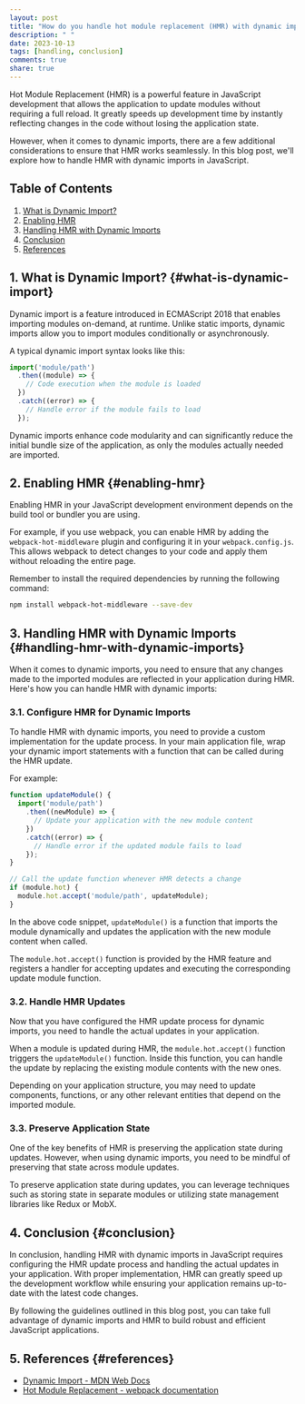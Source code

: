 ```yaml
---
layout: post
title: "How do you handle hot module replacement (HMR) with dynamic imports in JavaScript?"
description: " "
date: 2023-10-13
tags: [handling, conclusion]
comments: true
share: true
---
```


Hot Module Replacement (HMR) is a powerful feature in JavaScript development that allows the application to update modules without requiring a full reload. It greatly speeds up development time by instantly reflecting changes in the code without losing the application state.

However, when it comes to dynamic imports, there are a few additional considerations to ensure that HMR works seamlessly. In this blog post, we'll explore how to handle HMR with dynamic imports in JavaScript.

## Table of Contents
1. [What is Dynamic Import?](#what-is-dynamic-import)
2. [Enabling HMR](#enabling-hmr)
3. [Handling HMR with Dynamic Imports](#handling-hmr-with-dynamic-imports)
4. [Conclusion](#conclusion)
5. [References](#references)

## 1. What is Dynamic Import? {#what-is-dynamic-import}
Dynamic import is a feature introduced in ECMAScript 2018 that enables importing modules on-demand, at runtime. Unlike static imports, dynamic imports allow you to import modules conditionally or asynchronously.

A typical dynamic import syntax looks like this:
```javascript
import('module/path')
  .then((module) => {
    // Code execution when the module is loaded
  })
  .catch((error) => {
    // Handle error if the module fails to load
  });
```

Dynamic imports enhance code modularity and can significantly reduce the initial bundle size of the application, as only the modules actually needed are imported.

## 2. Enabling HMR {#enabling-hmr}
Enabling HMR in your JavaScript development environment depends on the build tool or bundler you are using. 

For example, if you use webpack, you can enable HMR by adding the `webpack-hot-middleware` plugin and configuring it in your `webpack.config.js`. This allows webpack to detect changes to your code and apply them without reloading the entire page.

Remember to install the required dependencies by running the following command:
```bash
npm install webpack-hot-middleware --save-dev
```

## 3. Handling HMR with Dynamic Imports {#handling-hmr-with-dynamic-imports}
When it comes to dynamic imports, you need to ensure that any changes made to the imported modules are reflected in your application during HMR. Here's how you can handle HMR with dynamic imports:

### 3.1. Configure HMR for Dynamic Imports
To handle HMR with dynamic imports, you need to provide a custom implementation for the update process. In your main application file, wrap your dynamic import statements with a function that can be called during the HMR update.

For example:
```javascript
function updateModule() {
  import('module/path')
    .then((newModule) => {
      // Update your application with the new module content
    })
    .catch((error) => {
      // Handle error if the updated module fails to load
    });
}

// Call the update function whenever HMR detects a change
if (module.hot) {
  module.hot.accept('module/path', updateModule);
}
```

In the above code snippet, `updateModule()` is a function that imports the module dynamically and updates the application with the new module content when called.

The `module.hot.accept()` function is provided by the HMR feature and registers a handler for accepting updates and executing the corresponding update module function.

### 3.2. Handle HMR Updates
Now that you have configured the HMR update process for dynamic imports, you need to handle the actual updates in your application.

When a module is updated during HMR, the `module.hot.accept()` function triggers the `updateModule()` function. Inside this function, you can handle the update by replacing the existing module contents with the new ones.

Depending on your application structure, you may need to update components, functions, or any other relevant entities that depend on the imported module.

### 3.3. Preserve Application State
One of the key benefits of HMR is preserving the application state during updates. However, when using dynamic imports, you need to be mindful of preserving that state across module updates.

To preserve application state during updates, you can leverage techniques such as storing state in separate modules or utilizing state management libraries like Redux or MobX.

## 4. Conclusion {#conclusion}
In conclusion, handling HMR with dynamic imports in JavaScript requires configuring the HMR update process and handling the actual updates in your application. With proper implementation, HMR can greatly speed up the development workflow while ensuring your application remains up-to-date with the latest code changes.

By following the guidelines outlined in this blog post, you can take full advantage of dynamic imports and HMR to build robust and efficient JavaScript applications.

## 5. References {#references}
- [Dynamic Import - MDN Web Docs](https://developer.mozilla.org/en-US/docs/Web/JavaScript/Reference/Statements/import#Dynamic_Imports)
- [Hot Module Replacement - webpack documentation](https://webpack.js.org/concepts/hot-module-replacement/)